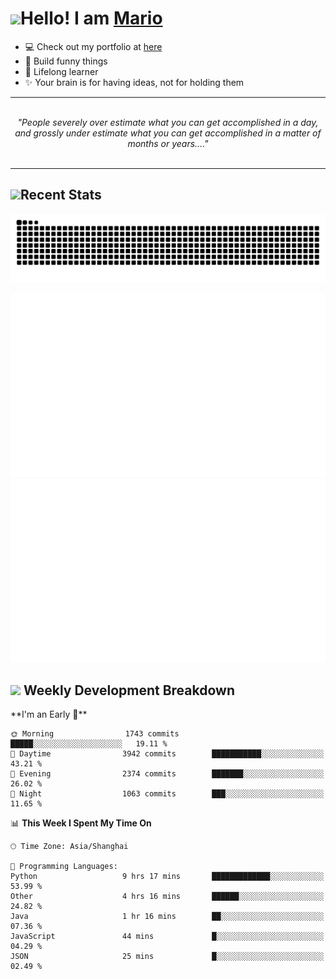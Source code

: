 <h1><a href = "#"><img src="https://media.giphy.com/media/VgCDAzcKvsR6OM0uWg/giphy.gif" width="50"></a><span>Hello! I am <a href="https://github.com/mario1in">Mario</a></span></h1>

- 💻 Check out my portfolio at [here](https://shixiong.name)
- 🔨 Build funny things
- 🚀 Lifelong learner
- ✨ Your brain is for having ideas, not for holding them

<hr/>
<br/>
<div align="center">
<i>"People severely over estimate what you can get accomplished in a day, and grossly under estimate what you can get accomplished in a matter of months or years...." </i>
</div>
<br/>
<hr/>

<h2 align="left">
  <a href="#"><img src="https://emojis.slackmojis.com/emojis/images/1643514389/3643/cool-doge.gif?1643514389" height="30"></a>Recent Stats
</h2>

<picture>
  <source
    media="(prefers-color-scheme: dark)"
    srcset="https://raw.githubusercontent.com/mario1in/mario1in/output/github-contribution-grid-snake-dark.svg"
  />
  <source
    media="(prefers-color-scheme: light)"
    srcset="https://raw.githubusercontent.com/mario1in/mario1in/output/github-contribution-grid-snake.svg"
  />
  <img
    alt="github contribution grid snake animation"
    src="https://raw.githubusercontent.com/mario1in/mario1in/output/github-contribution-grid-snake.svg"
  />
</picture>

![overview](https://raw.githubusercontent.com/mario1in/mario1in/stats-output/generated/overview.svg)
![languages](https://raw.githubusercontent.com/mario1in/mario1in/stats-output/generated/languages.svg)

<h2 align="left">
  <a href="#"><img src="https://emojis.slackmojis.com/emojis/images/1643514062/184/nyancat_big.gif?1643514062" height="30"></a> Weekly Development Breakdown
</h2>
<!--START_SECTION:waka-->
**I'm an Early 🐤** 

```text
🌞 Morning                1743 commits        █████░░░░░░░░░░░░░░░░░░░░   19.11 % 
🌆 Daytime                3942 commits        ███████████░░░░░░░░░░░░░░   43.21 % 
🌃 Evening                2374 commits        ███████░░░░░░░░░░░░░░░░░░   26.02 % 
🌙 Night                  1063 commits        ███░░░░░░░░░░░░░░░░░░░░░░   11.65 % 
```


📊 **This Week I Spent My Time On** 

```text
🕑︎ Time Zone: Asia/Shanghai

💬 Programming Languages: 
Python                   9 hrs 17 mins       █████████████░░░░░░░░░░░░   53.99 % 
Other                    4 hrs 16 mins       ██████░░░░░░░░░░░░░░░░░░░   24.82 % 
Java                     1 hr 16 mins        ██░░░░░░░░░░░░░░░░░░░░░░░   07.36 % 
JavaScript               44 mins             █░░░░░░░░░░░░░░░░░░░░░░░░   04.29 % 
JSON                     25 mins             █░░░░░░░░░░░░░░░░░░░░░░░░   02.49 % 
```


<!--END_SECTION:waka-->

